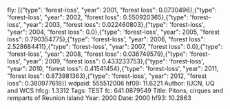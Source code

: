 fly: [{"type": 'forest-loss', "year": 2001, "forest loss": 0.0730496},{"type": 'forest-loss', "year": 2002, "forest loss": 0.550920365},{"type": 'forest-loss', "year": 2003, "forest loss": 0.022460803},{"type": 'forest-loss', "year": 2004, "forest loss": 0.0},{"type": 'forest-loss', "year": 2005, "forest loss": 0.790354775},{"type": 'forest-loss', "year": 2006, "forest loss": 2.528684411},{"type": 'forest-loss', "year": 2007, "forest loss": 0.0},{"type": 'forest-loss', "year": 2008, "forest loss": 0.036749579},{"type": 'forest-loss', "year": 2009, "forest loss": 0.433233753},{"type": 'forest-loss', "year": 2010, "forest loss": 0.41541454},{"type": 'forest-loss', "year": 2011, "forest loss": 0.873981363},{"type": 'forest-loss', "year": 2012, "forest loss": 0.380977618}]
wdpaid: 555512006
hf09: 11.6221
Author: IUCN, UQ and WCS
hfcg: 1.3312
Tags: TEST
fc: 641.0879549
Title: Pitons, cirques and remparts of Reunion Island
Year: 2000
Date: 2000
hf93: 10.2863
